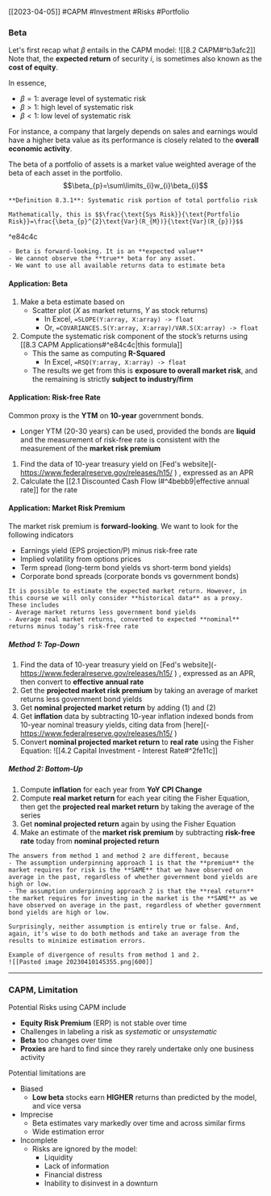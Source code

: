 [[2023-04-05]] #CAPM #Investment #Risks #Portfolio 

### Beta
Let's first recap what $\beta$ entails in the CAPM model: ![[8.2 CAPM#^b3afc2]]
Note that, the **expected return** of security $i$, is sometimes also known as the **cost of equity**.

In essence,
- $\beta = 1$: average level of systematic risk
- $\beta > 1$: high level of systematic risk
- $\beta < 1$: low level of systematic risk

For instance, a company that largely depends on sales and earnings would have a higher beta value as its performance is closely related to the **overall economic activity**.

The beta of a portfolio of assets is a market value weighted average of the beta of each asset in the portfolio. $$\beta_{p}=\sum\limits_{i}w_{i}\beta_{i}$$
```ad-important
**Definition 8.3.1**: Systematic risk portion of total portfolio risk

Mathematically, this is $$\frac{\text{Sys Risk}}{\text{Portfolio Risk}}=\frac{\beta_{p}^{2}\text{Var}(R_{M})}{\text{Var}(R_{p})}$$
```

^e84c4c

```ad-note
- Beta is forward-looking. It is an **expected value**
- We cannot observe the **true** beta for any asset.
- We want to use all available returns data to estimate beta
```

#### Application: Beta
1. Make a beta estimate based on
	- Scatter plot ($X$ as market returns, $Y$ as stock returns)
		- In Excel, `=SLOPE(Y:array, X:array) -> float`
		- Or, `=COVARIANCES.S(Y:array, X:array)/VAR.S(X:array) -> float`
2. Compute the systematic risk component of the stock’s returns using [[8.3 CAPM Applications#^e84c4c|this formula]]
	- This the same as computing **R-Squared**
		- In Excel, `=RSQ(Y:array, X:array) -> float`
	- The results we get from this is **exposure to overall market risk**, and the remaining is strictly **subject to industry/firm**

#### Application: Risk-free Rate
Common proxy is the **YTM** on **10-year** government bonds.
- Longer YTM (20-30 years) can be used, provided the bonds are **liquid** and the measurement of risk-free rate is consistent with the measurement of the **market risk premium**

1. Find the data of 10-year treasury yield on [Fed's website](-   https://www.federalreserve.gov/releases/h15/ ) , expressed as an APR
2. Calculate the [[2.1 Discounted Cash Flow I#^4bebb9|effective annual rate]] for the rate

#### Application: Market Risk Premium
The market risk premium is **forward-looking**. We want to look for the following indicators
- Earnings yield (EPS projection/P) minus risk-free rate
- Implied volatility from options prices
- Term spread (long-term bond yields vs short-term bond yields)
- Corporate bond spreads (corporate bonds vs government bonds)

```ad-tldr
It is possible to estimate the expected market return. However, in this course we will only consider **historical data** as a proxy. These includes
- Average market returns less government bond yields
- Average real market returns, converted to expected **nominal** returns minus today’s risk-free rate
```

##### Method 1: Top-Down
1. Find the data of 10-year treasury yield on [Fed's website](-   https://www.federalreserve.gov/releases/h15/ ) , expressed as an APR, then convert to **effective annual rate**
2. Get the **projected market risk premium** by taking an average of market returns less government bond yields
3. Get **nominal projected market return** by adding (1) and (2)
4. Get **inflation** data by subtracting 10-year inflation indexed bonds from 10-year nominal treasury yields, citing data from [here](-   https://www.federalreserve.gov/releases/h15/ )
5. Convert **nominal projected market return** to **real rate** using the Fisher Equation: ![[4.2 Capital Investment - Interest Rate#^2fe11c]]

##### Method 2: Bottom-Up
1. Compute **inflation** for each year from **YoY CPI Change**
2. Compute **real market return** for each year citing the Fisher Equation, then get the **projected real market return** by taking the average of the series
3. Get **nominal projected return** again by using the Fisher Equation
4. Make an estimate of the **market risk premium** by subtracting **risk-free rate** today from **nominal projected return**

```ad-note
The answers from method 1 and method 2 are different, because
- The assumption underpinning approach 1 is that the **premium** the market requires for risk is the **SAME** that we have observed on average in the past, regardless of whether government bond yields are high or low.
- The assumption underpinning approach 2 is that the **real return** the market requires for investing in the market is the **SAME** as we have observed on average in the past, regardless of whether government bond yields are high or low.

Surprisingly, neither assumption is entirely true or false. And, again, it's wise to do both methods and take an average from the results to minimize estimation errors.
```

```ad-example
Example of divergence of results from method 1 and 2.
![[Pasted image 20230410145355.png|600]]
```

---

### CAPM, Limitation
Potential Risks using CAPM include
- **Equity Risk Premium** (ERP) is not stable over time
- Challenges in labeling a risk as *systematic* or *unsystematic*
- **Beta** too changes over time
- **Proxies** are hard to find since they rarely undertake only one business activity

Potential limitations are
- Biased
	- **Low beta** stocks earn **HIGHER** returns than predicted by the model, and vice versa
- Imprecise
	- Beta estimates vary markedly over time and across similar firms
	- Wide estimation error
- Incomplete
	- Risks are ignored by the model:
		- Liquidity
		- Lack of information
		- Financial distress
		- Inability to disinvest in a downturn


